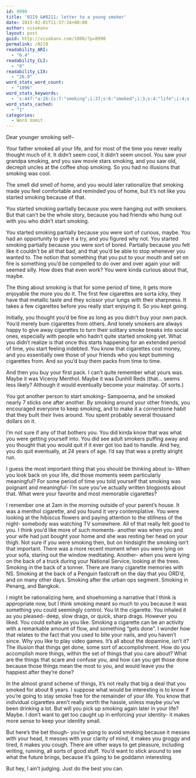 ```yaml
---
id: 8990
title: '0219 &#8211; letter to a young smoker'
date: 2015-02-01T11:57:34+00:00
author: visakanv
layout: post
guid: http://visakanv.com/1000/?p=8990
permalink: /0219
readability_ARI:
  - "6.4"
readability_CLI:
  - "8"
readability_LIX:
  - "26.9"
word_stats_word_count:
  - "1096"
word_stats_keywords:
  - 's:447:"a:26:{s:7:"smoking";i:27;s:6:"smoked";i:3;s:4:"life";i:4;s:4:"time";i:6;s:6:"really";i:5;s:7:"thought";i:3;s:4:"seem";i:3;s:4:"home";i:3;s:4:"like";i:5;s:7:"started";i:5;s:7:"because";i:10;s:9:"partially";i:4;s:7:"smokers";i:3;s:7:"friends";i:3;s:5:"start";i:4;s:4:"sort";i:3;s:5:"maybe";i:6;s:6:"period";i:3;s:10:"cigarettes";i:8;s:5:"going";i:4;s:4:"know";i:4;s:4:"sure";i:3;s:9:"cigarette";i:4;s:5:"think";i:3;s:6:"things";i:6;s:5:"makes";i:3;}";'
word_stats_cached:
  - "1"
categories:
  - Word Vomit
---
```

Dear younger smoking self–

Your father smoked all your life, and for most of the time you never really thought much of it. It didn&#8217;t seem cool, it didn&#8217;t seem uncool. You saw your grandpa smoking, and you saw movie stars smoking, and you saw old, decrepit uncles at the coffee shop smoking. So you had no illusions that smoking was cool.

The smell did smell of home, and you would later rationalize that smoking made you feel comfortable and reminded you of home, but it&#8217;s not like you started smoking because of that.

You started smoking partially because you were hanging out with smokers. But that can&#8217;t be the whole story, because you had friends who hung out with you who didn&#8217;t start smoking.

You started smoking partially because you were sort of curious, maybe. You had an opportunity to give it a try, and you figured why not. You started smoking partially because you were sort of bored. Partially because you felt like it couldn&#8217;t be all that bad, and that you&#8217;d be able to stop whenever you wanted to. The notion that something that you put to your mouth and set on fire is something you&#8217;d be compelled to do over and over again your will seemed silly. How does that even work? You were kinda curious about that, maybe.

The thing about smoking is that for some period of time, it gets more enjoyable the more you do it. The first few cigarettes are sorta icky, they have that metallic taste and they scissor your lungs with their sharpness. It takes a few cigarettes before you really start enjoying it. So you kept going. 

Initially, you thought you&#8217;d be fine as long as you didn&#8217;t buy your own pack. You&#8217;d merely bum cigarettes from others. And lonely smokers are always happy to give away cigarettes to turn their solitary smoke breaks into social ones, especially with people who hadn&#8217;t quite started smoking yet. What you didn&#8217;t realize is that once this starts happening for an extended period of time, you start feeling indebted. You know that cigarettes cost money, and you essentially owe those of your friends who you kept bumming cigarettes from. And so you&#8217;d buy them packs from time to time. 

And then you buy your first pack. I can&#8217;t quite remember what yours was. Maybe it was Viceroy Menthol. Maybe it was Dunhill Reds (that&#8230; seems less likely? Although it would eventually become your mainstay. Of sorts.)

You got another person to start smoking– Sampoerna, and he smoked nearly 7 sticks one after another. By smoking around your other friends, you encouraged everyone to keep smoking, and to make it a cornerstone habit that they built their lives around. You spent probably several thousand dollars on it. 

I&#8217;m not sure if any of that bothers you. You did kinda know that was what you were getting yourself into. You did see adult smokers puffing away and you thought that you would quit if it ever got too bad to handle. And hey, you do quit eventually, at 24 years of age. I&#8217;d say that was a pretty alright run. 

I guess the most important thing that you should be thinking about is– When you look back on your life, did those moments seem particularly meaningful? For some period of time you told yourself that smoking was poignant and meaningful- I&#8217;m sure you&#8217;ve actually written blogposts about that. What were your favorite and most memorable cigarettes?

I remember one at 2am in the morning outside of your parent&#8217;s house. It was a menthol cigarette, and you found it very contemplative. You were looking at the hibiscus flowers and paying attention to the stillness of the night- somebody was watching TV somewhere. All of that really felt good to you. I think you&#8217;d like more of such moments- another was when you and your wife had just bought your home and she was resting her head on your thigh. Not sure if you were smoking then, but on hindsight the smoking isn&#8217;t that important. There was a more recent moment when you were lying on your sofa, staring out the window meditating. Another- when you were lying on the back of a truck during your National Service, looking at the trees. Smoking in the back of a tonner. There are many cigarette memories with NS. Smoking at the back of a Penguin fastcraft on the day that you ORD&#8217;d, and on many other days. Smoking after the urban ops segment. Smoking in Penang, and Bangkok. 

I might be rationalizing here, and shoehorning a narrative that I think is appropriate now, but I think smoking meant so much to you because it was something you could seemingly control. You lit the cigarette. You inhaled it as you pleased- deep, slow drags, or quick, sharp drags. However you liked. You could exhale as you like. Smoking a cigarette can be an activity with a remarkable amount of flow, and something &#8220;gets done&#8221;. I wonder how that relates to the fact that you used to bite your nails, and you haven&#8217;t since. Why you like to play video games. It&#8217;s all about the dopamine, isn&#8217;t it? The illusion that things get done, some sort of accomplishment. How do you accomplish more things, within the set of things that you care about? What are the things that scare and confuse you, and how can you get those done because those things mean the most to you, and would leave you the happiest after they&#8217;re done?

In the almost grand scheme of things, it&#8217;s not really that big a deal that you smoked for about 8 years. I suppose what would be interesting is to know if you&#8217;re going to stay smoke free for the remainder of your life. You know that individual cigarettes aren&#8217;t really worth the hassle, unless maybe you&#8217;ve been drinking a lot. But will you pick up smoking again later in your life? Maybe. I don&#8217;t want to get too caught up in enforcing your identity- it makes more sense to keep your identity small.

But here&#8217;s the bet though- you&#8217;re going to avoid smoking because it messes with your head, it messes with your clarity of mind, it makes you groggy and tired, it makes you cough. There are other ways to get pleasure, including writing, running, all sorts of good stuff. You&#8217;d want to stick around to see what the future brings, because it&#8217;s going to be goddamn interesting.

But hey, I ain&#8217;t judging. Just do the best you can.